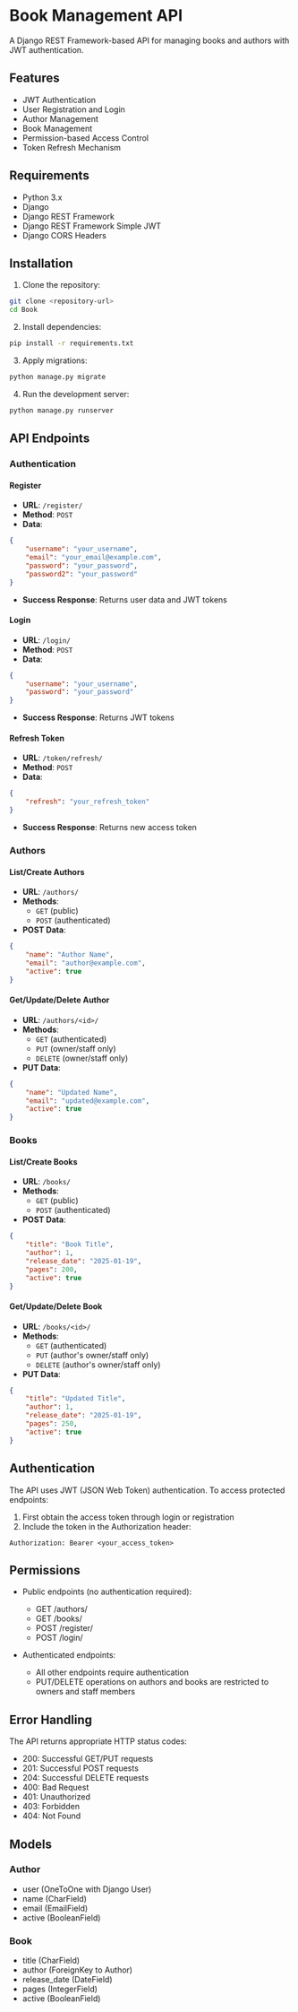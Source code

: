 # Book Management API

A Django REST Framework-based API for managing books and authors with JWT authentication.

## Features

- JWT Authentication
- User Registration and Login
- Author Management
- Book Management
- Permission-based Access Control
- Token Refresh Mechanism

## Requirements

- Python 3.x
- Django
- Django REST Framework
- Django REST Framework Simple JWT
- Django CORS Headers

## Installation

1. Clone the repository:
```bash
git clone <repository-url>
cd Book
```

2. Install dependencies:
```bash
pip install -r requirements.txt
```

3. Apply migrations:
```bash
python manage.py migrate
```

4. Run the development server:
```bash
python manage.py runserver
```

## API Endpoints

### Authentication

#### Register
- **URL**: `/register/`
- **Method**: `POST`
- **Data**:
```json
{
    "username": "your_username",
    "email": "your_email@example.com",
    "password": "your_password",
    "password2": "your_password"
}
```
- **Success Response**: Returns user data and JWT tokens

#### Login
- **URL**: `/login/`
- **Method**: `POST`
- **Data**:
```json
{
    "username": "your_username",
    "password": "your_password"
}
```
- **Success Response**: Returns JWT tokens

#### Refresh Token
- **URL**: `/token/refresh/`
- **Method**: `POST`
- **Data**:
```json
{
    "refresh": "your_refresh_token"
}
```
- **Success Response**: Returns new access token

### Authors

#### List/Create Authors
- **URL**: `/authors/`
- **Methods**: 
  - `GET` (public)
  - `POST` (authenticated)
- **POST Data**:
```json
{
    "name": "Author Name",
    "email": "author@example.com",
    "active": true
}
```

#### Get/Update/Delete Author
- **URL**: `/authors/<id>/`
- **Methods**: 
  - `GET` (authenticated)
  - `PUT` (owner/staff only)
  - `DELETE` (owner/staff only)
- **PUT Data**:
```json
{
    "name": "Updated Name",
    "email": "updated@example.com",
    "active": true
}
```

### Books

#### List/Create Books
- **URL**: `/books/`
- **Methods**: 
  - `GET` (public)
  - `POST` (authenticated)
- **POST Data**:
```json
{
    "title": "Book Title",
    "author": 1,
    "release_date": "2025-01-19",
    "pages": 200,
    "active": true
}
```

#### Get/Update/Delete Book
- **URL**: `/books/<id>/`
- **Methods**: 
  - `GET` (authenticated)
  - `PUT` (author's owner/staff only)
  - `DELETE` (author's owner/staff only)
- **PUT Data**:
```json
{
    "title": "Updated Title",
    "author": 1,
    "release_date": "2025-01-19",
    "pages": 250,
    "active": true
}
```

## Authentication

The API uses JWT (JSON Web Token) authentication. To access protected endpoints:

1. First obtain the access token through login or registration
2. Include the token in the Authorization header:
```
Authorization: Bearer <your_access_token>
```

## Permissions

- Public endpoints (no authentication required):
  - GET /authors/
  - GET /books/
  - POST /register/
  - POST /login/

- Authenticated endpoints:
  - All other endpoints require authentication
  - PUT/DELETE operations on authors and books are restricted to owners and staff members

## Error Handling

The API returns appropriate HTTP status codes:
- 200: Successful GET/PUT requests
- 201: Successful POST requests
- 204: Successful DELETE requests
- 400: Bad Request
- 401: Unauthorized
- 403: Forbidden
- 404: Not Found

## Models

### Author
- user (OneToOne with Django User)
- name (CharField)
- email (EmailField)
- active (BooleanField)

### Book
- title (CharField)
- author (ForeignKey to Author)
- release_date (DateField)
- pages (IntegerField)
- active (BooleanField)

